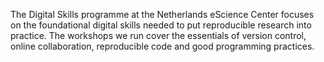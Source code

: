 The Digital Skills programme at the Netherlands eScience Center focuses on the foundational digital skills needed to put reproducible research into practice. The workshops we run cover the essentials of version control, online collaboration, reproducible code and good programming practices.
